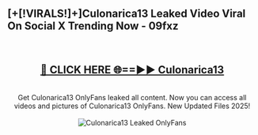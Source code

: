 <h2>[+[!VIRALS!]+]Culonarica13 Leaked Video Viral On Social X Trending Now - 09fxz</h2>
<br>
<div align="center">
<h2><a href="https://libra.edu.pl?Culonarica13" rel="nofollow">🔴 CLICK HERE 🌐==►► Culonarica13</a></h2>
<br>
Get Culonarica13 OnlyFans leaked all content. Now you can access all videos and pictures of Culonarica13 OnlyFans. New Updated Files 2025!
<br>
<br>
<a href="https://libra.edu.pl?Culonarica13" rel="nofollow" data-target="animated-image.originalLink"><img src="https://i.ibb.co.com/WyWwxjT/player-gif2.gif" alt="Culonarica13 Leaked OnlyFans" style="max-width: 100%; display: inline-block;" data-target="animated-image.originalImage"></a>
</div>
<br>